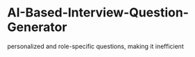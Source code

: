 # AI-Based-Interview-Question-Generator
personalized and role-specific questions, making it inefficient
